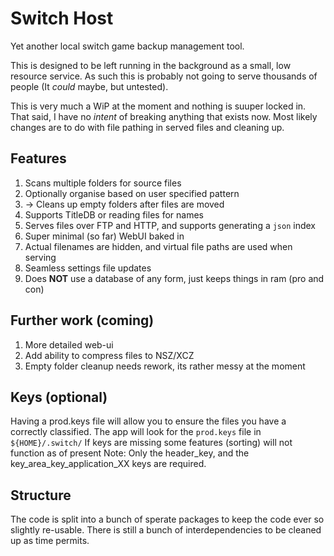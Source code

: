 # Switch Host

Yet another local switch game backup management tool.

This is designed to be left running in the background as a small, low resource service.
As such this is probably not going to serve thousands of people (It _could_ maybe, but untested).

This is very much a WiP at the moment and nothing is suuper locked in.
That said, I have no _intent_ of breaking anything that exists now.
Most likely changes are to do with file pathing in served files and cleaning up.

## Features

1. Scans multiple folders for source files
1. Optionally organise based on user specified pattern
1. -> Cleans up empty folders after files are moved
1. Supports TitleDB or reading files for names
1. Serves files over FTP and HTTP, and supports generating a `json` index
1. Super minimal (so far) WebUI baked in
1. Actual filenames are hidden, and virtual file paths are used when serving
1. Seamless settings file updates
1. Does **NOT** use a database of any form, just keeps things in ram (pro and con)

## Further work (coming)

1. More detailed web-ui
1. Add ability to compress files to NSZ/XCZ
1. Empty folder cleanup needs rework, its rather messy at the moment

## Keys (optional)

Having a prod.keys file will allow you to ensure the files you have a correctly classified. The app will look for the `prod.keys` file in `${HOME}/.switch/`
If keys are missing some features (sorting) will not function as of present
Note: Only the header_key, and the key_area_key_application_XX keys are required.

## Structure

The code is split into a bunch of sperate packages to keep the code ever so slightly re-usable.
There is still a bunch of interdependencies to be cleaned up as time permits.
